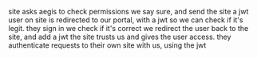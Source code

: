 site asks aegis to check permissions
we say sure, and send the site a jwt
user on site is redirected to our portal, with a jwt so we can check if it's legit.
they sign in
we check if it's correct
we redirect the user back to the site, and add a jwt
the site trusts us and gives the user access.
they authenticate requests to their own site with us, using the jwt
